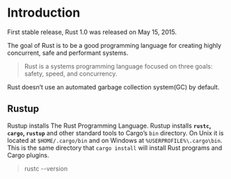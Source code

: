 # Introduction

First stable release, Rust 1.0 was released on May 15, 2015.

The goal of Rust is to be a good programming language for creating highly concurrent, safe and performant systems.

> Rust is a systems programming language focused on three goals: safety, speed, and concurrency.

Rust doesn’t use an automated garbage collection system(GC) by default.

## Rustup

Rustup installs The Rust Programming Language. Rustup installs **`rustc`, `cargo`, `rustup`** and other standard tools to Cargo’s `bin` directory. On Unix it is located at `$HOME/.cargo/bin` and on Windows at `%USERPROFILE%\.cargo\bin`. This is the same directory that `cargo install` will install Rust programs and Cargo plugins.

> rustc --version
